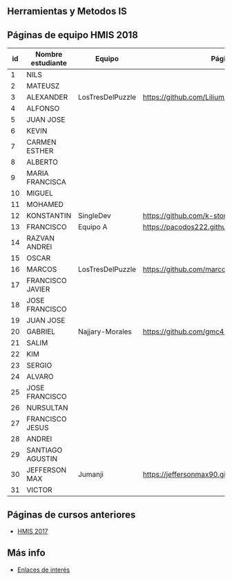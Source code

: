 ﻿## Herramientas y Metodos IS

## Páginas de equipo HMIS 2018

id | Nombre estudiante  | Equipo | Página personal
-- | ----------------- | ----------------- | -----------------
1 | NILS               |   |   
2 | MATEUSZ            |   |   
3 | ALEXANDER          | LosTresDelPuzzle  | https://github.com/Lilium213  
4 | ALFONSO            |   |   
5 | JUAN JOSE          |   |   
6 | KEVIN              |   |   
7 | CARMEN ESTHER      |   |   	
8 | ALBERTO            |   |   
9 | MARIA FRANCISCA    |   |   
10 | MIGUEL             |   |  
11 | MOHAMED            |   |  
12 | KONSTANTIN         |  SingleDev  |  https://github.com/k-storm
13 | FRANCISCO          | Equipo A  |  https://pacodos222.github.io/
14 | RAZVAN ANDREI      |   |  
15 | OSCAR              |   |  
16 | MARCOS             |  LosTresDelPuzzle |  https://github.com/marcoslupion
17 | FRANCISCO JAVIER   |   |  
18 | JOSE FRANCISCO     |   |  
19 | JUAN JOSE          |   |  
20 | GABRIEL            | Najjary-Morales  |  https://github.com/gmc456
21 | SALIM              |   |  
22 | KIM                |   |  
23 | SERGIO             |   |  
24 | ALVARO             |   |  
25 | JOSE FRANCISCO     |   |  
26 | NURSULTAN          |   |  
27 | FRANCISCO JESUS    |   |  
28 | ANDREI             |   |  
29 | SANTIAGO AGUSTIN   |   |  
30 | JEFFERSON MAX      | Jumanji  |   https://jeffersonmax90.github.io/jeffersontomala.github.io/
31 | VICTOR             |   |  


## Páginas de cursos anteriores
* [HMIS 2017](index2017.md)

## Más info
* [Enlaces de interés](enlaces.md)
